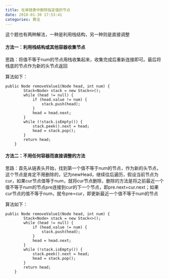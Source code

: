 ```yaml
---
title: 在单链表中删除指定值的节点
date: 2018-01-30 17:53:41
categories: 算法
---
```


这个题也有两种解法，一种是利用栈结构，另一种则是直接调整

#### 方法一：利用栈结构或其他容器收集节点

思路：将值不等于num的节点用栈收集起来，收集完成后重新连接即可。最后将栈底的节点作为新的头节点返回

算法如下：

```
public Node removeValue1(Node head, int num) {
        Stack<Node> stack = new Stack<>();
        while (head != null) {
            if (head.value != num) {
                stack.push(head);
            }
            head = head.next;
        }
        while (!stack.isEmpty()) {
            stack.peek().next = head;
            head = stack.pop();
        }
        return head;
    }
```

#### 方法二：不用任何容器而直接调整的方法

思路：首先从链表头开始，找到第一个值不等于num的节点，作为新的头节点，这个节点是肯定不用删除的，记为newHead，继续往后遍历，假设当前节点为cur，如果cur节点值等于num，就将cur节点删除，删除的方法是将之前最近一个值不等于num的节点pre连接到cur的下一个节点，即pre.next=cur.next；如果cur节点的值不等于num，就令pre=cur，即更新最近一个值不等于num的节点

算法如下：

```
public Node removeValue1(Node head, int num) {
        Stack<Node> stack = new Stack<>();
        while (head != null) {
            if (head.value != num) {
                stack.push(head);
            }
            head = head.next;
        }
        while (!stack.isEmpty()) {
            stack.peek().next = head;
            head = stack.pop();
        }
        return head;
    }
```
